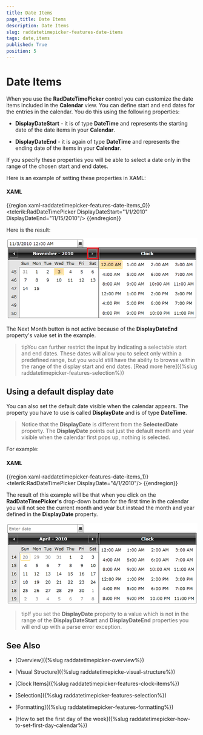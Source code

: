 ```yaml
---
title: Date Items
page_title: Date Items
description: Date Items
slug: raddatetimepicker-features-date-items
tags: date,items
published: True
position: 5
---
```


# Date Items

When you use the __RadDateTimePicker__ control you can customize the date items included in the __Calendar__ view. You can define start and end dates for the entries in the calendar. You do this using the following properties:

* __DisplayDateStart__ - it is of type __DateTime__ and represents the starting date of the date items in your __Calendar__.

* __DisplayDateEnd__ - it is again of type __DateTime__ and represents the ending date of the items in your __Calendar__.

If you specify these properties you will be able to select a date only in the range of the chosen start and end dates.

Here is an example of setting these properties in XAML:

#### __XAML__

{{region xaml-raddatetimepicker-features-date-items_0}}
	<telerik:RadDateTimePicker DisplayDateStart="1/1/2010" DisplayDateEnd="11/15/2010"/>
{{endregion}}

Here is the result:

![](images/dateTimePicker_features_date_items_010.png)

The Next Month button is not active because of the __DisplayDateEnd__ property's value set in the example.

>tipYou can further restrict the input by indicating a selectable start and end dates. These dates will allow you to select only within a predefined range, but you would still have the ability to browse within the range of the display start and end dates. [Read more here]({%slug raddatetimepicker-features-selection%})

## Using a default display date

You can also set the default date visible when the calendar appears. The property you have to use is called __DisplayDate__ and is of type __DateTime__. 

>Notice that the __DisplayDate__ is different from the __SelectedDate__ property. The __DisplayDate__ points out just the default month and year visible when the calendar first pops up, nothing is selected. 

For example:

#### __XAML__

{{region xaml-raddatetimepicker-features-date-items_1}}
	<telerik:RadDateTimePicker DisplayDate="4/1/2010"/>
{{endregion}}

The result of this example will be that when you click on the __RadDateTimePicker's__ drop-down button for the first time in the calendar you will not see the current month and year but instead the month and year defined in the __DisplayDate__ property.

![](images/dateTimePicker_features_date_items_020.png)

>tipIf you set the __DisplayDate__ property to a value which is not in the range of the __DisplayDateStart__ and __DisplayDateEnd__ properties you will end up with a parse error exception.

## See Also

 * [Overview]({%slug raddatetimepicker-overview%})

 * [Visual Structure]({%slug raddatetimepicke-visual-structure%})

 * [Clock Items]({%slug raddatetimepicker-features-clock-items%})

 * [Selection]({%slug raddatetimepicker-features-selection%})

 * [Formatting]({%slug raddatetimepicker-features-formatting%})

 * [How to set the first day of the week]({%slug raddatetimepicker-how-to-set-first-day-calendar%})
